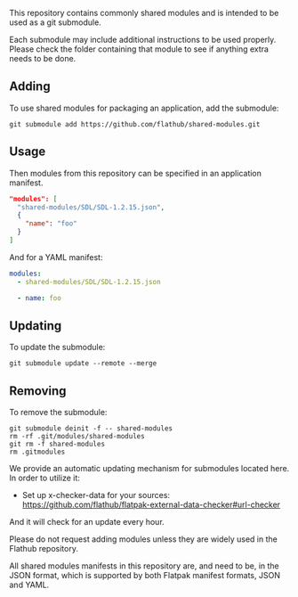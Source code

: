 This repository contains commonly shared modules and is intended to be used as a git submodule.

Each submodule may include additional instructions to be used properly. Please check the folder containing that module to see if anything extra needs to be done.

## Adding

To use shared modules for packaging an application, add the submodule:

```
git submodule add https://github.com/flathub/shared-modules.git
```

## Usage

Then modules from this repository can be specified in an application
manifest.

```json
"modules": [
  "shared-modules/SDL/SDL-1.2.15.json",
  {
    "name": "foo"
  }
]
```
And for a YAML manifest:
```YAML
modules:
  - shared-modules/SDL/SDL-1.2.15.json

  - name: foo
```

## Updating

To update the submodule:

```
git submodule update --remote --merge
```

## Removing

To remove the submodule:

```
git submodule deinit -f -- shared-modules
rm -rf .git/modules/shared-modules
git rm -f shared-modules
rm .gitmodules
```

We provide an automatic updating mechanism for submodules located here. In order to utilize it:

- Set up x-checker-data for your sources: https://github.com/flathub/flatpak-external-data-checker#url-checker

And it will check for an update every hour.

Please do not request adding modules unless they are widely used in
the Flathub repository.

All shared modules manifests in this repository are, and need to be, in the JSON format,
which is supported by both Flatpak manifest formats, JSON and YAML.
